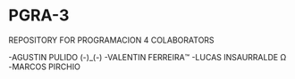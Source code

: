 # PGRA-3
REPOSITORY FOR PROGRAMACION 4
COLABORATORS 

-AGUSTIN PULIDO (-)_(-)
-VALENTIN FERREIRA™️
-LUCAS INSAURRALDE Ω
-MARCOS PIRCHIO
